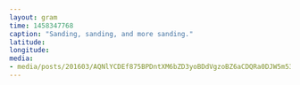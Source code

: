 ```yaml
---
layout: gram
time: 1458347768
caption: "Sanding, sanding, and more sanding."
latitude: 
longitude: 
media:
- media/posts/201603/AQNlYCDEf875BPDntXM6bZD3yoBDdVgzoBZ6aCDQRa0DJW5m53BRpSJaKnDK02dfSfzpAk7sutWkHJpbQ1sYF6K5WPZirWQva4FTDoc_17855813548031091.mp4
---
```

